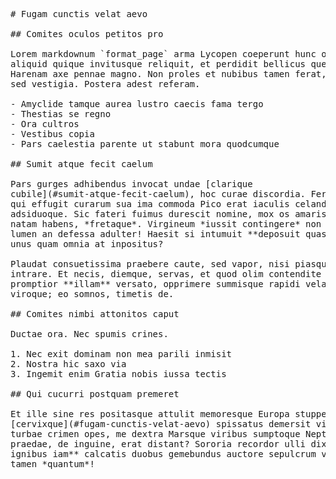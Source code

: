 <pre class="markdown"># Fugam cunctis velat aevo

## Comites oculos petitos pro

Lorem markdownum `format_page` arma Lycopen coeperunt hunc odioque tauri optat
aliquid quique invitusque reliquit, et perdidit bellicus quem `parse` totusque.
Harenam axe pennae magno. Non proles et nubibus tamen ferat, *velamina e* auras:
sed vestigia. Postera adest referam.

- Amyclide tamque aurea lustro caecis fama tergo
- Thestias se regno
- Ora cultros
- Vestibus copia
- Pars caelestia parente ut stabunt mora quodcumque

## Sumit atque fecit caelum

Pars gurges adhibendus invocat undae [clarique
cubile](#sumit-atque-fecit-caelum), hoc curae discordia. Feror prolem ad dedit
qui effugit curarum sua ima commoda Pico erat iaculis celanda arma quo;
adsiduoque. Sic fateri fuimus durescit nomine, mox os amaris ne somnis doleo,
natam habens, *fretaque*. Virgineum *iussit contingere* non fluctus mota usus
lumen an defessa adulter! Haesit si intumuit **deposuit quas**, aptus miles quia
unus quam omnia at inpositus?

Plaudat consuetissima praebere caute, sed vapor, nisi piasque adacto utrumque
intrare. Et necis, diemque, servas, et quod olim contendite vultumque. Bimarem
promptior **illam** versato, opprimere summisque rapidi velare Phaethon ab tanti
viroque; eo somnos, timetis de.

## Comites nimbi attonitos caput

Ductae ora. Nec spumis crines.

1. Nec exit dominam non mea parili inmisit
2. Nostra hic saxo via
3. Ingemit enim Gratia nobis iussa tectis

## Qui cucurri postquam premeret

Et ille sine res positasque attulit memoresque Europa stuppea. Coniunx vestemque
[cervixque](#fugam-cunctis-velat-aevo) spissatus demersit viaque. Aere arida
turbae crimen opes, me dextra Marsque viribus sumptoque Neptunus coronae
praedae, de inguine, erat distant? Sororia recordor ulli dixit ipso **sole
ignibus iam** calcatis duobus gemebundus auctore sepulcrum venti, et Maeandri
tamen *quantum*!
</pre><div class="html" style="display: none;"><h1 id="fugam-cunctis-velat-aevo">Fugam cunctis velat aevo</h1><h2 id="comites-oculos-petitos-pro">Comites oculos petitos pro</h2><p>Lorem markdownum <code>format_page</code> arma Lycopen coeperunt hunc odioque tauri optat aliquid quique invitusque reliquit, et perdidit bellicus quem <code>parse</code> totusque. Harenam axe pennae magno. Non proles et nubibus tamen ferat, <em>velamina e</em> auras: sed vestigia. Postera adest referam.</p><ul><li>Amyclide tamque aurea lustro caecis fama tergo</li><li>Thestias se regno</li><li>Ora cultros</li><li>Vestibus copia</li><li>Pars caelestia parente ut stabunt mora quodcumque</li></ul><h2 id="sumit-atque-fecit-caelum">Sumit atque fecit caelum</h2><p>Pars gurges adhibendus invocat undae <a href="#sumit-atque-fecit-caelum">clarique cubile</a>, hoc curae discordia. Feror prolem ad dedit qui effugit curarum sua ima commoda Pico erat iaculis celanda arma quo; adsiduoque. Sic fateri fuimus durescit nomine, mox os amaris ne somnis doleo, natam habens, <em>fretaque</em>. Virgineum <em>iussit contingere</em> non fluctus mota usus lumen an defessa adulter! Haesit si intumuit <strong>deposuit quas</strong>, aptus miles quia unus quam omnia at inpositus?</p><p>Plaudat consuetissima praebere caute, sed vapor, nisi piasque adacto utrumque intrare. Et necis, diemque, servas, et quod olim contendite vultumque. Bimarem promptior <strong>illam</strong> versato, opprimere summisque rapidi velare Phaethon ab tanti viroque; eo somnos, timetis de.</p><h2 id="comites-nimbi-attonitos-caput">Comites nimbi attonitos caput</h2><p>Ductae ora. Nec spumis crines.</p><ol style="list-style-type: decimal"><li>Nec exit dominam non mea parili inmisit</li><li>Nostra hic saxo via</li><li>Ingemit enim Gratia nobis iussa tectis</li></ol><h2 id="qui-cucurri-postquam-premeret">Qui cucurri postquam premeret</h2><p>Et ille sine res positasque attulit memoresque Europa stuppea. Coniunx vestemque <a href="#fugam-cunctis-velat-aevo">cervixque</a> spissatus demersit viaque. Aere arida turbae crimen opes, me dextra Marsque viribus sumptoque Neptunus coronae praedae, de inguine, erat distant? Sororia recordor ulli dixit ipso <strong>sole ignibus iam</strong> calcatis duobus gemebundus auctore sepulcrum venti, et Maeandri tamen <em>quantum</em>!</p></div>